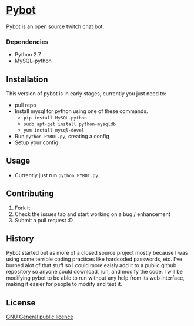# [Pybot](http://pybot.ca)

Pybot is an open source twitch chat bot.

### Dependencies

- Python 2.7
- MySQL-python

## Installation

This version of pybot is in early stages, currently you just need to:
- pull repo
- Install mysql for python using one of these commands.
  - `pip install MySQL-python`
  - `sudo apt-get install python-mysqldb`
  - `yum install mysql-devel`
- Run `python PYBOT.py`, creating a config
- Setup your config

## Usage

 - Currently just run `python PYBOT.py`

## Contributing

1. Fork it
2. Check the issues tab and start working on a bug / enhancement
5. Submit a pull request :D

## History

Pybot started out as more of a closed source project mostly because I was using some terrible coding practices like hardcoded passwords, etc. I've burned alot of that stuff so I could more eaisly add it to a public github repository so anyone could download, run, and modify the code. I will be modifying pybot to be able to run without any help from its web interface, making it easier for people to modify and test it.

## License

[GNU General public licence](https://github.com/isivisi/pybot/blob/master/LICENSE)
